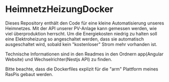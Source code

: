 # HeimnetzHeizungDocker
Dieses Repository enthält den Code für eine kleine Automatisierung unseres Heimnetzes.
Mit der API unserer PV-Anlage kann gemessen werden, wie viel überproduktion herrscht.
Um die Energiekosten niedrig zu halten soll eine Elektroheizung so angeschaltet werden,
dass sie automatisch ausgeschaltet wird, sobald kein "kostenloser" Strom mehr vorhanden ist.

Technische Informationen sind in den Readmes in den Ordnern app(Angular Website) und Wechselrichter(Nestjs API) zu finden.

Bitte beachte, dass die Dockerfiles explizit für die "arm" Plattform meines RasPis gebaut werden.
